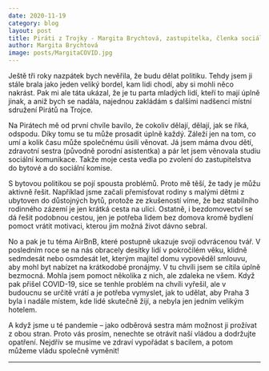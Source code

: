 ```yaml
---
date: 2020-11-19
category: blog
layout: post
title: Piráti z Trojky - Margita Brychtová, zastupitelka, členka sociální a bytové komise
author: Margita Brychtová
image: posts/MargitaCOVID.jpg
---
```


Ještě tři roky nazpátek bych nevěřila, že budu dělat politiku. Tehdy jsem ji stále brala jako jeden veliký bordel, kam lidi chodí, aby si mohli něco nakrást. Pak mi ale táta ukázal, že je tu parta mladých lidí, kteří to mají úplně jinak, a aniž bych se nadála, najednou zakládám s dalšími nadšenci místní sdružení Pirátů na Trojce.  

Na Pirátech mě od první chvíle bavilo, že cokoliv dělají, dělají, jak se říká, odspodu. Díky tomu se tu může prosadit úplně každý. Záleží jen na tom, co umí a kolik času může společnému úsilí věnovat. Já jsem máma dvou dětí, zdravotní sestra (původně porodní asistentka) a pár let jsem věnovala studiu sociální komunikace. Takže moje cesta vedla po zvolení do zastupitelstva do bytové a do sociální komise.

S bytovou politikou se pojí spousta problémů. Proto mě těší, že tady je můžu aktivně řešit. Například jsme začali přemisťovat rodiny s malými dětmi z ubytoven do důstojných bytů, protože ze zkušeností víme, že bez stabilního rodinného zázemí je jen krátká cesta na ulici. Ostatně, i bezdomovectví se dá řešit podobnou cestou, jen je potřeba lidem bez domova kromě bydlení pomoct vrátit motivaci, kterou jim možná život dávno sebral. 

No a pak je tu téma AirBnB, které postupně ukazuje svoji odvrácenou tvář. V posledním roce se na nás obracely desítky lidí v pokročilém věku, klidně sedmdesát nebo osmdesát let, kterým majitel domu vypověděl smlouvu, aby mohl byt nabízet na krátkodobé pronájmy. V tu chvíli jsem se cítila úplně bezmocná. Mohla jsem pomoct několika z nich, ale zdaleka ne všem. Když pak přišel COVID-19, sice se tenhle problém na chvíli vyřešil, ale v budoucnu se určitě vrátí a je potřeba vymyslet, jak to udělat, aby Praha 3 byla i nadále místem, kde lidé skutečně žijí, a nebyla jen jedním velikým hotelem.  

A když jsme u té pandemie – jako odběrová sestra mám možnost ji prožívat z obou stran. Proto vás prosím, nenechte se otrávit naší vládou a dodržujte opatření. Nejdřív se musíme ve zdraví vypořádat s bacilem, a potom můžeme vládu společně vyměnit!

- - -
